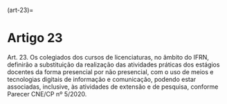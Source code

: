 (art-23)=

# Artigo 23

Art. 23. Os colegiados dos cursos de licenciaturas, no âmbito do IFRN, definirão a substituição da realização das
atividades práticas dos estágios docentes da forma presencial por não presencial, com o uso de meios e tecnologias
digitais de informação e comunicação, podendo estar associadas, inclusive, às atividades de extensão e de pesquisa,
conforme Parecer CNE/CP nº 5/2020.
